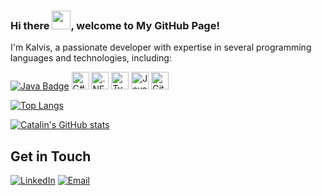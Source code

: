 ### Hi there <img src="https://raw.githubusercontent.com/MartinHeinz/MartinHeinz/master/wave.gif" width="30px">, welcome to My GitHub Page!

I'm Kalvis, a passionate developer with expertise in several programming languages and technologies, including:

[![Java Badge](https://img.shields.io/badge/Java-007396?style=for-the-badge&logo=java&logoColor=white)](https://www.java.com/en/download/help/whatis_java.html)
[<img src="https://img.shields.io/badge/-C%23-239120?logo=c-sharp&style=for-the-badge&logoColor=white" alt="C#" height="28">](https://docs.microsoft.com/en-us/dotnet/csharp/) 
[<img src="https://img.shields.io/badge/-.NET-512BD4?logo=.net&style=for-the-badge&logoColor=white" alt=".NET" height="28">](https://dotnet.microsoft.com/) 
[<img src="https://img.shields.io/badge/-TypeScript-007ACC?logo=typescript&style=for-the-badge&logoColor=white" alt="TypeScript" height="28">](https://www.typescriptlang.org/) 
[<img src="https://img.shields.io/badge/-JavaScript-F7DF1E?logo=javascript&style=for-the-badge&logoColor=white" alt="JavaScript" height="28">](https://developer.mozilla.org/en-US/docs/Web/JavaScript) 
[<img src="https://img.shields.io/badge/-Git-F05032?logo=git&style=for-the-badge&logoColor=white" alt="Git" height="28">](https://git-scm.com/) 

[![Top Langs](https://github-readme-stats.vercel.app/api/top-langs/?username=Kalvis-K&hide=java,html,css&theme=radical)](https://github.com/anuraghazra/github-readme-stats)

[![Catalin's GitHub stats](https://github-readme-stats.vercel.app/api?username=Kalvis-K&theme=radical)](https://github.com/anuraghazra/github-readme-stats)


## Get in Touch

[![LinkedIn](https://img.shields.io/badge/-LinkedIn-0077B5?logo=linkedin&style=for-the-badge&logoColor=white)](https://www.linkedin.com/in/kalvis-kaulins/) [![Email](https://img.shields.io/badge/-Email-D14836?logo=gmail&style=for-the-badge&logoColor=white)](mailto:kalvis.kaulins@gmail.com)


<!--
**Kalvis-K/Kalvis-K** is a ✨ _special_ ✨ repository because its `README.md` (this file) appears on your GitHub profile.

Here are some ideas to get you started:

- 🔭 I’m currently working on ...
- 🌱 I’m currently learning ...
- 👯 I’m looking to collaborate on ...
- 🤔 I’m looking for help with ...
- 💬 Ask me about ...
- 📫 How to reach me: ...
- 😄 Pronouns: ...
- ⚡ Fun fact: ...
-->

